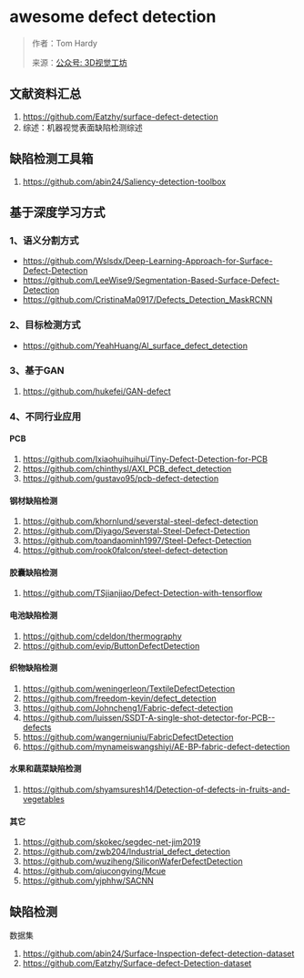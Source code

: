 # awesome defect detection

> 作者：Tom Hardy
>
> 来源：[公众号: 3D视觉工坊](https://mp.weixin.qq.com/s?__biz=MzU1MjY4MTA1MQ==&mid=2247484684&idx=1&sn=e812540aee03a4fc54e44d5555ccb843&chksm=fbff2e38cc88a72e180f0f6b0f7b906dd616e7d71fffb9205d529f1238e8ef0f0c5554c27dd7&token=691734513&lang=zh_CN#rd)

## 文献资料汇总

1. https://github.com/Eatzhy/surface-defect-detection
2. 综述：机器视觉表面缺陷检测综述  

## 缺陷检测工具箱

1. https://github.com/abin24/Saliency-detection-toolbox

## 基于深度学习方式

### 1、语义分割方式

- https://github.com/Wslsdx/Deep-Learning-Approach-for-Surface-Defect-Detection
- https://github.com/LeeWise9/Segmentation-Based-Surface-Defect-Detection
- https://github.com/CristinaMa0917/Defects_Detection_MaskRCNN

### 2、目标检测方式

- https://github.com/YeahHuang/Al_surface_defect_detection

### 3、基于GAN

1. https://github.com/hukefei/GAN-defect

### 4、不同行业应用

#### PCB

1. https://github.com/Ixiaohuihuihui/Tiny-Defect-Detection-for-PCB
2. https://github.com/chinthysl/AXI_PCB_defect_detection
3. https://github.com/gustavo95/pcb-defect-detection

#### 钢材缺陷检测

1. https://github.com/khornlund/severstal-steel-defect-detection
2. https://github.com/Diyago/Severstal-Steel-Defect-Detection
3. https://github.com/toandaominh1997/Steel-Defect-Detection
4. https://github.com/rook0falcon/steel-defect-detection

#### 胶囊缺陷检测

1. https://github.com/TSjianjiao/Defect-Detection-with-tensorflow

#### 电池缺陷检测

1. https://github.com/cdeldon/thermography
2. https://github.com/evip/ButtonDefectDetection

#### 织物缺陷检测

1. https://github.com/weningerleon/TextileDefectDetection
2. https://github.com/freedom-kevin/defect_detection
3. https://github.com/Johncheng1/Fabric-defect-detection
4. https://github.com/luissen/SSDT-A-single-shot-detector-for-PCB--defects
5. https://github.com/wangerniuniu/FabricDefectDetection
6. https://github.com/mynameiswangshiyi/AE-BP-fabric-defect-detection

#### 水果和蔬菜缺陷检测

1. https://github.com/shyamsuresh14/Detection-of-defects-in-fruits-and-vegetables

#### 其它

1. https://github.com/skokec/segdec-net-jim2019
2. https://github.com/zwb204/Industrial_defect_detection
3. https://github.com/wuziheng/SiliconWaferDefectDetection
4. https://github.com/qiucongying/Mcue
5. https://github.com/yjphhw/SACNN

## 缺陷检测

数据集

1. https://github.com/abin24/Surface-Inspection-defect-detection-dataset
2. https://github.com/Eatzhy/Surface-defect-Detection-dataset
